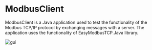 # ModbusClient 
ModbusClient is a Java application used to test the functionality of the Modbus TCP/IP protocol by exchanging messages with a server.
The application uses the functionality of EasyModbusTCP.Java library.


![gui](https://cloud.githubusercontent.com/assets/12815808/23721766/30ec4842-0443-11e7-829d-4f4db6aedab2.png)

